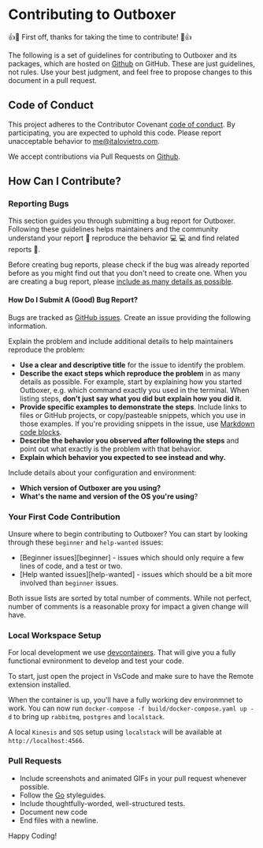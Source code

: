 # Contributing to Outboxer

:+1::tada: First off, thanks for taking the time to contribute! :tada::+1:

The following is a set of guidelines for contributing to Outboxer and its packages, 
which are hosted on [Github](https://github.com/italolelis) on GitHub.
These are just guidelines, not rules. Use your best judgment, and feel free to propose changes 
to this document in a pull request.

## Code of Conduct

This project adheres to the Contributor Covenant [code of conduct](CODE_OF_CONDUCT.md).
By participating, you are expected to uphold this code.
Please report unacceptable behavior to [me@italovietro.com](mailto:me@italovietro.com).

We accept contributions via Pull Requests on [Github](https://github.com/italolelis/outboxer).

## How Can I Contribute?

### Reporting Bugs

This section guides you through submitting a bug report for Outboxer. Following these guidelines helps maintainers 
and the community understand your report :pencil: reproduce the behavior :computer: :computer: and find related 
reports :mag_right:.

Before creating bug reports, please check if the bug was already reported before as you might find out that you don't need to create one. When you are creating a bug report, please [include as many details as possible](#how-do-i-submit-a-good-bug-report). 

#### How Do I Submit A (Good) Bug Report?

Bugs are tracked as [GitHub issues](https://guides.github.com/features/issues/). Create an issue providing the following information.

Explain the problem and include additional details to help maintainers reproduce the problem:

* **Use a clear and descriptive title** for the issue to identify the problem.
* **Describe the exact steps which reproduce the problem** in as many details as possible. For example, start by explaining how you started Outboxer, 
e.g. which command exactly you used in the terminal. When listing steps, **don't just say what you did but explain how you did it**.
* **Provide specific examples to demonstrate the steps**. Include links to files or GitHub projects, or copy/pasteable snippets, which you use in those examples. 
If you're providing snippets in the issue, use [Markdown code blocks](https://help.github.com/articles/markdown-basics/#multiple-lines).
* **Describe the behavior you observed after following the steps** and point out what exactly is the problem with that behavior.
* **Explain which behavior you expected to see instead and why.**

Include details about your configuration and environment:

* **Which version of Outboxer are you using?**
* **What's the name and version of the OS you're using**?

### Your First Code Contribution

Unsure where to begin contributing to Outboxer? You can start by looking through these `beginner` and `help-wanted` issues:

* [Beginner issues][beginner] - issues which should only require a few lines of code, and a test or two.
* [Help wanted issues][help-wanted] - issues which should be a bit more involved than `beginner` issues.

Both issue lists are sorted by total number of comments. While not perfect, number of comments is a reasonable proxy for impact a given change will have.

### Local Workspace Setup

For local development we use [devcontainers](https://code.visualstudio.com/docs/remote/containers). That will give you a fully functional evnironment to develop and test your code.

To start, just open the project in VsCode and make sure to have the Remote extension installed.

When the container is up, you'll have a fully working dev environmnet to work. You can now run `docker-compose -f build/docker-compose.yaml up -d` to bring up `rabbitmq`, `postgres` and `localstack`.

A local `Kinesis` and `SQS` setup using `localstack` will be available at `http://localhost:4566`.

### Pull Requests

* Include screenshots and animated GIFs in your pull request whenever possible.
* Follow the [Go](https://github.com/golang/go/wiki/CodeReviewComments) styleguides.
* Include thoughtfully-worded, well-structured tests.
* Document new code
* End files with a newline.


Happy Coding!
